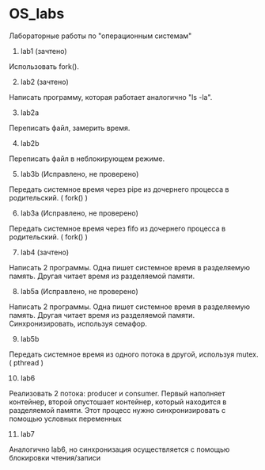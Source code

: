 # OS_labs
Лабораторные работы по "операционным системам"

1)  lab1  (зачтено)

Использовать fork().

2)  lab2  (зачтено)

Написать программу, которая работает аналогично "ls -la".

3)  lab2a

Переписать файл, замерить время. 

4)  lab2b

Переписать файл в неблокирующем режиме.

5)  lab3b (Исправлено, не проверено)

Передать системное время через pipe из дочернего процесса в родительский. ( fork() )

6)  lab3a (Исправлено, не проверено)

Передать системное время через fifo из дочернего процесса в родительский. ( fork() )

7)  lab4  (зачтено)

Написать 2 программы. Одна пишет системное время в разделяемую память. Другая читает время из разделяемой памяти.

8)  lab5a (Исправлено, не проверено)

Написать 2 программы. Одна пишет системное время в разделяемую память. Другая читает время из разделяемой памяти.
Синхронизировать, используя семафор.

9)  lab5b

Передать системное время из одного потока в другой, используя mutex. ( pthread )

10) lab6

Реализовать 2 потока: producer и consumer. Первый наполняет контейнер,
второй опустошает контейнер, который находится в разделяемой памяти.
Этот процесс нужно синхронизировать с помощью условных переменных

11) lab7

Аналогично lab6, но синхронизация осуществляется с помощью блокировки чтения/записи
